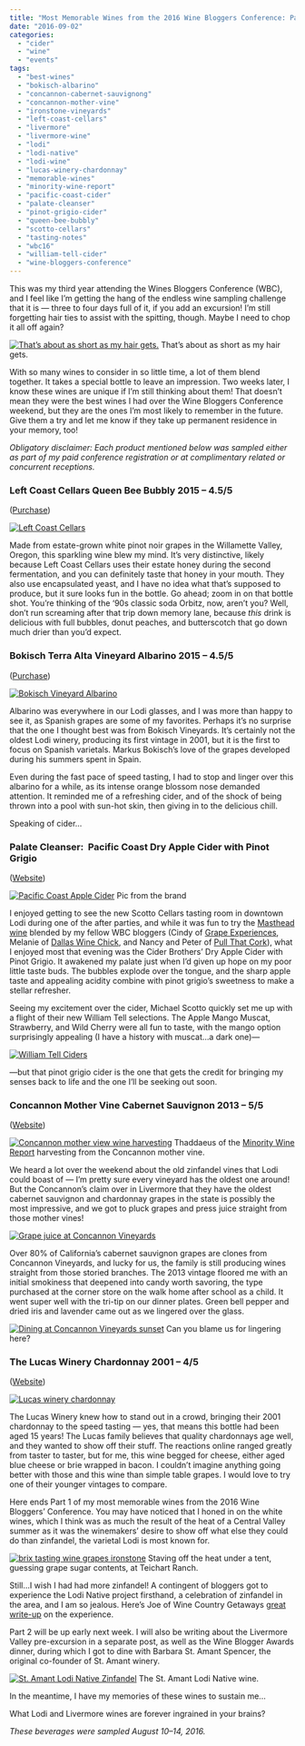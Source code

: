 ```yaml
---
title: "Most Memorable Wines from the 2016 Wine Bloggers Conference: Part 1"
date: "2016-09-02"
categories:
  - "cider"
  - "wine"
  - "events"
tags:
  - "best-wines"
  - "bokisch-albarino"
  - "concannon-cabernet-sauvignong"
  - "concannon-mother-vine"
  - "ironstone-vineyards"
  - "left-coast-cellars"
  - "livermore"
  - "livermore-wine"
  - "lodi"
  - "lodi-native"
  - "lodi-wine"
  - "lucas-winery-chardonnay"
  - "memorable-wines"
  - "minority-wine-report"
  - "pacific-coast-cider"
  - "palate-cleanser"
  - "pinot-grigio-cider"
  - "queen-bee-bubbly"
  - "scotto-cellars"
  - "tasting-notes"
  - "wbc16"
  - "william-tell-cider"
  - "wine-bloggers-conference"
---
```


This was my third year attending the Wines Bloggers Conference (WBC), and I feel like I’m getting the hang of the endless wine sampling challenge that it is — three to four days full of it, if you add an excursion! I’m still forgetting hair ties to assist with the spitting, though. Maybe I need to chop it all off again?




<div class="caption">

[![That’s about as short as my hair gets.](http://s3.amazonaws.com/thegourmez-wpmedia/2016/09/EarlyChildhood35-440x500.jpg)](http://s3.amazonaws.com/thegourmez-wpmedia/2016/09/EarlyChildhood35.jpg) That’s about as short as my hair gets.</div>


With so many wines to consider in so little time, a lot of them blend together. It takes a special bottle to leave an impression. Two weeks later, I know these wines are unique if I’m still thinking about them! That doesn’t mean they were the best wines I had over the Wine Bloggers Conference weekend, but they are the ones I’m most likely to remember in the future. Give them a try and let me know if they take up permanent residence in your memory, too!

_Obligatory disclaimer: Each product mentioned below was sampled either as part of my paid conference registration or at complimentary related or concurrent receptions._

### Left Coast Cellars Queen Bee Bubbly 2015 – 4.5/5

([Purchase](http://leftcoastcellars.orderport.net/product-details/0360/2015-Queen-Bee-Bubbly-750ml))

[![Left Coast Cellars](http://s3.amazonaws.com/thegourmez-wpmedia/2016/09/left-coast-cellars-365x500.jpg)](http://s3.amazonaws.com/thegourmez-wpmedia/2016/09/left-coast-cellars.jpg)

Made from estate-grown white pinot noir grapes in the Willamette Valley, Oregon, this sparkling wine blew my mind. It’s very distinctive, likely because Left Coast Cellars uses their estate honey during the second fermentation, and you can definitely taste that honey in your mouth. They also use encapsulated yeast, and I have no idea what that’s supposed to produce, but it sure looks fun in the bottle. Go ahead; zoom in on that bottle shot. You’re thinking of the ‘90s classic soda Orbitz, now, aren’t you? Well, don’t run screaming after that trip down memory lane, because _this_ drink is delicious with full bubbles, donut peaches, and butterscotch that go down much drier than you’d expect.

### Bokisch Terra Alta Vineyard Albarino 2015 – 4.5/5

([Purchase](http://www.bokischvineyards.com/product/Albari-o-2014?pageID=28E08354-E356-559E-B5F2-D2CFEB8E4878&sortBy=DisplayOrder&maxRows=20&))

[![Bokisch Vineyard Albarino](http://s3.amazonaws.com/thegourmez-wpmedia/2016/09/Bokisch-Albarino-281x500.jpg)](http://s3.amazonaws.com/thegourmez-wpmedia/2016/09/Bokisch-Albarino.jpg)

Albarino was everywhere in our Lodi glasses, and I was more than happy to see it, as Spanish grapes are some of my favorites. Perhaps it’s no surprise that the one I thought best was from Bokisch Vineyards. It’s certainly not the oldest Lodi winery, producing its first vintage in 2001, but it is the first to focus on Spanish varietals. Markus Bokisch’s love of the grapes developed during his summers spent in Spain.

Even during the fast pace of speed tasting, I had to stop and linger over this albarino for a while, as its intense orange blossom nose demanded attention. It reminded me of a refreshing cider, and of the shock of being thrown into a pool with sun-hot skin, then giving in to the delicious chill.

Speaking of cider…

### Palate Cleanser:  Pacific Coast Dry Apple Cider with Pinot Grigio

([Website](http://www.ciderbrothers.com/our-ciders/pacific-coast-cider/))




<div class="caption">

[![Pacific Coast Apple Cider](http://s3.amazonaws.com/thegourmez-wpmedia/2016/09/Pacific-Coast-Hard-Apple-Cider-with-Pinot-Grigio-161x500.png)](http://s3.amazonaws.com/thegourmez-wpmedia/2016/09/Pacific-Coast-Hard-Apple-Cider-with-Pinot-Grigio.png) Pic from the brand</div>


I enjoyed getting to see the new Scotto Cellars tasting room in downtown Lodi during one of the after parties, and while it was fun to try the [Masthead wine](http://www.grape-experiences.com/2016/07/scotto-cellars-masthead/) blended by my fellow WBC bloggers (Cindy of [Grape Experiences](http://www.grape-experiences.com/2016/07/scotto-cellars-masthead/), Melanie of [Dallas Wine Chick](http://www.dallaswinechick.com/), and Nancy and Peter of [Pull That Cork](http://www.pullthatcork.com/)), what I enjoyed most that evening was the Cider Brothers’ Dry Apple Cider with Pinot Grigio. It awakened my palate just when I’d given up hope on my poor little taste buds. The bubbles explode over the tongue, and the sharp apple taste and appealing acidity combine with pinot grigio’s sweetness to make a stellar refresher.

Seeing my excitement over the cider, Michael Scotto quickly set me up with a flight of their new William Tell selections. The Apple Mango Muscat, Strawberry, and Wild Cherry were all fun to taste, with the mango option surprisingly appealing (I have a history with muscat…a dark one)—

[![William Tell Ciders](http://s3.amazonaws.com/thegourmez-wpmedia/2016/09/2016-WBC-033-439x500.jpg)](http://s3.amazonaws.com/thegourmez-wpmedia/2016/09/2016-WBC-033.jpg)

—but that pinot grigio cider is the one that gets the credit for bringing my senses back to life and the one I’ll be seeking out soon.

### Concannon Mother Vine Cabernet Sauvignon 2013 – 5/5

([Website](http://www.concannonvineyard.com/))




<div class="caption">

[![Concannon mother view wine harvesting](http://s3.amazonaws.com/thegourmez-wpmedia/2016/09/WBC16-Livermore-075-361x500.jpg)](http://s3.amazonaws.com/thegourmez-wpmedia/2016/09/WBC16-Livermore-075.jpg) Thaddaeus of the [Minority Wine Report](http://theminoritywinereport.com/) harvesting from the Concannon mother vine.</div>


We heard a lot over the weekend about the old zinfandel vines that Lodi could boast of — I’m pretty sure every vineyard has the oldest one around! But the Concannon’s claim over in Livermore that they have the oldest cabernet sauvignon and chardonnay grapes in the state is possibly the most impressive, and we got to pluck grapes and press juice straight from those mother vines!

[![Grape juice at Concannon Vineyards](http://s3.amazonaws.com/thegourmez-wpmedia/2016/09/WBC16-Livermore-084-500x333.jpg)](http://s3.amazonaws.com/thegourmez-wpmedia/2016/09/WBC16-Livermore-084.jpg)

Over 80% of California’s cabernet sauvignon grapes are clones from Concannon Vineyards, and lucky for us, the family is still producing wines straight from those storied branches. The 2013 vintage floored me with an initial smokiness that deepened into candy worth savoring, the type purchased at the corner store on the walk home after school as a child. It went super well with the tri-tip on our dinner plates. Green bell pepper and dried iris and lavender came out as we lingered over the glass.




<div class="caption">

[![Dining at Concannon Vineyards sunset](http://s3.amazonaws.com/thegourmez-wpmedia/2016/09/WBC16-Livermore-089-333x500.jpg)](http://s3.amazonaws.com/thegourmez-wpmedia/2016/09/WBC16-Livermore-089.jpg) Can you blame us for lingering here?</div>


### The Lucas Winery Chardonnay 2001 – 4/5

([Website](https://www.lucaswinery.com/))

[![Lucas winery chardonnay](http://s3.amazonaws.com/thegourmez-wpmedia/2016/09/lucas-chardonnay-281x500.jpg)](http://s3.amazonaws.com/thegourmez-wpmedia/2016/09/lucas-chardonnay.jpg)

The Lucas Winery knew how to stand out in a crowd, bringing their 2001 chardonnay to the speed tasting — yes, that means this bottle had been aged 15 years! The Lucas family believes that quality chardonnays age well, and they wanted to show off their stuff. The reactions online ranged greatly from taster to taster, but for me, this wine begged for cheese, either aged blue cheese or brie wrapped in bacon. I couldn’t imagine anything going better with those and this wine than simple table grapes. I would love to try one of their younger vintages to compare.

Here ends Part 1 of my most memorable wines from the 2016 Wine Bloggers’ Conference. You may have noticed that I honed in on the white wines, which I think was as much the result of the heat of a Central Valley summer as it was the winemakers’ desire to show off what else they could do than zinfandel, the varietal Lodi is most known for.




<div class="caption">

[![brix tasting wine grapes ironstone](http://s3.amazonaws.com/thegourmez-wpmedia/2016/09/2016-WBC-Rolling-Stones-020-333x500.jpg)](http://s3.amazonaws.com/thegourmez-wpmedia/2016/09/2016-WBC-Rolling-Stones-020.jpg) Staving off the heat under a tent, guessing grape sugar contents, at Teichart Ranch.</div>


Still…I wish I had had more zinfandel! A contingent of bloggers got to experience the Lodi Native project firsthand, a celebration of zinfandel in the area, and I am so jealous. Here’s Joe of Wine Country Getaways [great write-up](http://winecountrygetaways.com/should-napa-vintners-follow-lodis-lead/) on the experience.

Part 2 will be up early next week. I will also be writing about the Livermore Valley pre-excursion in a separate post, as well as the Wine Blogger Awards dinner, during which I got to dine with Barbara St. Amant Spencer, the original co-founder of St. Amant winery.




<div class="caption">

[![St. Amant Lodi Native Zinfandel](http://s3.amazonaws.com/thegourmez-wpmedia/2016/09/2016-WBC-101-333x500.jpg)](http://s3.amazonaws.com/thegourmez-wpmedia/2016/09/2016-WBC-101.jpg) The St. Amant Lodi Native wine.</div>


In the meantime, I have my memories of these wines to sustain me…

What Lodi and Livermore wines are forever ingrained in your brains?

_These beverages were sampled August 10–14, 2016._
